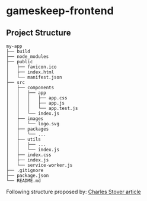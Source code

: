 # gameskeep-frontend

## Project Structure

```
my-app
├── build
├── node_modules
├── public
│   ├── favicon.ico
│   ├── index.html
│   └── manifest.json
├── src
│   ├── components
│   │   ├── app
│   │   │   ├── app.css
│   │   │   ├── app.js
│   │   │   └── app.test.js
│   │   └── index.js
│   ├── images
│   │   └── logo.svg
│   ├── packages
│   │   └── ...
│   ├── utils
│   │   ├── ...
│   │   └── index.js
│   ├── index.css
│   ├── index.js
│   └── service-worker.js
├── .gitignore
├── package.json
└── README.md
```

Following structure proposed by: [Charles Stover article](https://medium.com/@Charles_Stover/optimal-file-structure-for-react-applications-f3e35ad0a145)
